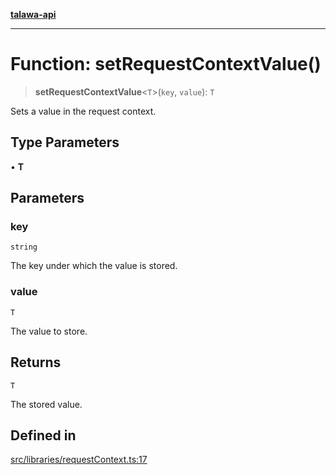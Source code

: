 [**talawa-api**](../../../README.md)

***

# Function: setRequestContextValue()

> **setRequestContextValue**\<`T`\>(`key`, `value`): `T`

Sets a value in the request context.

## Type Parameters

• **T**

## Parameters

### key

`string`

The key under which the value is stored.

### value

`T`

The value to store.

## Returns

`T`

The stored value.

## Defined in

[src/libraries/requestContext.ts:17](https://github.com/Suyash878/talawa-api/blob/e4413cec641a837926071678fed3c7f67234e31e/src/libraries/requestContext.ts#L17)
